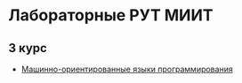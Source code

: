# Лабораторные РУТ МИИТ

## 3 курс
- [Машинно-ориентированные языки программирования](https://github.com/ArtemKD-Miit-Labs/MOYZ-Labs)
